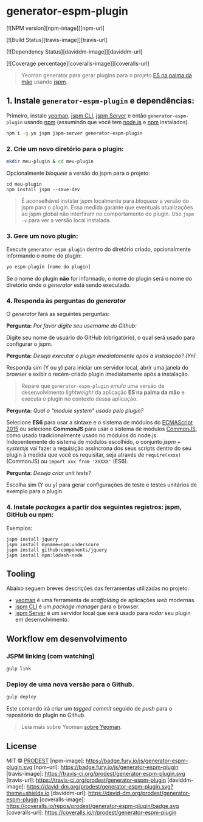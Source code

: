 # generator-espm-plugin
[![NPM version][npm-image]][npm-url] 

[![Build Status][travis-image]][travis-url] 

[![Dependency Status][daviddm-image]][daviddm-url]

[![Coverage percentage][coveralls-image]][coveralls-url]

> Yeoman generator para gerar plugins para o projeto [ES na palma da mão](https://github.com/prodest/es-na-palma-da-mao) usando [jspm](http://jspm.io/).


## 1. Instale `generator-espm-plugin` e dependências:

Primeiro, instale [yeoman](http://yeoman.io), [jspm CLI](http://jspm.io/), [jspm Server](https://github.com/geelen/jspm-server) 
 e então `generator-espm-plugin` usando [npm](https://www.npmjs.com/) (assumindo que você tem [node.js](https://nodejs.org/) e [npm](https://www.npmjs.com/) instalados).
```bash
npm i -g yo jspm jspm-server generator-espm-plugin
```

### 2. Crie um novo diretório para o plugin:
```bash
mkdir meu-plugin & cd meu-plugin
```
Opcionalmente *bloqueie* a versão do jspm para o projeto:

```
cd meu-plugin
npm install jspm --save-dev
```
> É aconselhável instalar jspm localmente para *bloquear* a versão do jspm para o plugin.
Essa medida garante que eventuais atualizações ao jspm global não interfiram no comportamento do plugin. 
Use `jspm -v` para ver a versão local instalada.


### 3. Gere um novo plugin:
Execute `generator-espm-plugin` dentro do diretório criado, opcionalmente informando o nome do plugin:
```bash
yo espm-plugin [nome do plugin]
```

Se o nome do plugin **não** for informado, o nome do plugin será o nome do diretório onde o *generator* está sendo executado.


### 4. Responda às perguntas do *generator*
O *generator* fará as seguintes perguntas: 

**Pergunta:** *Por favor digite seu username do Github:*

Digite seu nome de usuário do GitHub (obrigatório), o qual será usado para configurar o jspm.


**Pergunta:** *Deseja executar o plugin imediatamente após a instalação? (Yn)*

Responda sim (Y ou y) para iniciar um servidor local, abrir uma janela do browser e exibir o recém-criado plugin imediatamente após a instalação.

> Repare que `generator-espm-plugin` *emula* uma versão de desenvolvimento *lightweight* da aplicação **ES na palma da mão** e executa o plugin no contexto dessa aplicação.

**Pergunta:** *Qual o "module system" usado pelo plugin?*

Selecione **ES6** para usar a sintaxe e o sistema de módulos do [ECMAScript 2015](https://babeljs.io/docs/learn-es2015/) ou selecione
**CommonJS** para usar o sistema de módulos [CommonJS](https://pt.wikipedia.org/wiki/CommonJS), como usado tradicionalmente usado no módulos do node.js.
Indepentemente do sistema de módulos escolhido, o conjunto *jspm + systemjs* vai fazer a requisição assíncrona dos seus scripts dentro
do seu plugin à medida que você os requisitar, seja através de `require(xxxx)` (CommonJS) ou `import xxx from 'XXXXX'` (ES6).

**Pergunta:** *Deseja criar unit tests?*

Escolha sim (Y ou y)  para gerar configurações de teste e testes unitários de exemplo para o plugin.

### 4. Instale *packages* a partir dos seguintes registros: jspm, GitHub ou npm:
Exemplos:
```
jspm install jquery
jspm install myname=npm:underscore
jspm install github:components/jquery
jspm install npm:lodash-node
```

## Tooling
Abaixo seguem breves descrições das ferramentas utilizadas no projeto:

- [yeoman](http://yeoman.io) é uma ferramenta de *scaffolding* de aplicações *web* modernas.
- [jspm CLI](http://jspm.io/) é um *package manager* para o browser.
- [jspm Server](https://github.com/geelen/jspm-server) é um servidor local que será usado para *rodar* seu plugin em desenvolvimento.


## Workflow em desenvolvimento

### JSPM linking (com **watching**)

```bash
gulp link
```

### Deploy de uma nova versão para o Github.
 
```bash
gulp deploy
```
Este comando irá criar um *tagged commit* seguido de *push* para o repositório do plugin no Github.


> Leia mais sobre Yeoman [sobre Yeoman](http://yeoman.io/).

## License

MIT © [PRODEST](http://prodest.es.gov.br/)
[npm-image]: https://badge.fury.io/js/generator-espm-plugin.svg
[npm-url]: https://badge.fury.io/js/generator-espm-plugin
[travis-image]: https://travis-ci.org/prodest/generator-espm-plugin.svg
[travis-url]: https://travis-ci.org/prodest/generator-espm-plugin
[daviddm-image]: https://david-dm.org/prodest/generator-espm-plugin.svg?theme=shields.io
[daviddm-url]: https://david-dm.org/prodest/generator-espm-plugin
[coveralls-image]: https://coveralls.io/repos/prodest/generator-espm-plugin/badge.svg
[coveralls-url]: https://coveralls.io/r/prodest/generator-espm-plugin
